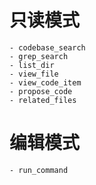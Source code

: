 # 只读模式
    - codebase_search
    - grep_search
    - list_dir
    - view_file
    - view_code_item
    - propose_code
    - related_files
# 编辑模式
    - run_command